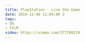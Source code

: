 ```yaml
---
title: PlayStation - Live the Game
date: 2019-12-06 11:04:00 Z
tags:
- VR
- FILM
video: https://vimeo.com/377760219
---
```


